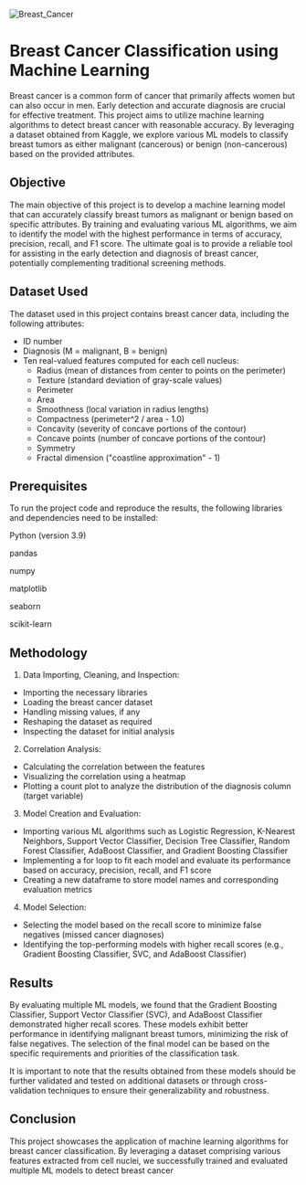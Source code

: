 ![Breast_Cancer](https://github.com/rcdeepak/Breast-Cancer-Classification-using-Machine-Learning/assets/118427592/8f3449f6-4983-4795-9b0c-0404b5609690)

# Breast Cancer Classification using Machine Learning
Breast cancer is a common form of cancer that primarily affects women but can also occur in men. Early detection and accurate diagnosis are crucial for effective treatment. This project aims to utilize machine learning algorithms to detect breast cancer with reasonable accuracy. By leveraging a dataset obtained from Kaggle, we explore various ML models to classify breast tumors as either malignant (cancerous) or benign (non-cancerous) based on the provided attributes.


## Objective
The main objective of this project is to develop a machine learning model that can accurately classify breast tumors as malignant or benign based on specific attributes. By training and evaluating various ML algorithms, we aim to identify the model with the highest performance in terms of accuracy, precision, recall, and F1 score. The ultimate goal is to provide a reliable tool for assisting in the early detection and diagnosis of breast cancer, potentially complementing traditional screening methods.
## Dataset Used
The dataset used in this project contains breast cancer data, including the following attributes:

-   ID number
-   Diagnosis (M = malignant, B = benign)
-   Ten real-valued features computed for each cell nucleus:
    -   Radius (mean of distances from center to points on the perimeter)
    -   Texture (standard deviation of gray-scale values)
    -   Perimeter
    -   Area
    -   Smoothness (local variation in radius lengths)
    -   Compactness (perimeter^2 / area - 1.0)
    -   Concavity (severity of concave portions of the contour)
    -   Concave points (number of concave portions of the contour)
    -   Symmetry
    -   Fractal dimension ("coastline approximation" - 1)
## Prerequisites
To run the project code and reproduce the results, the following libraries and dependencies need to be installed:

Python (version 3.9)

pandas 

numpy 

matplotlib 

seaborn 

scikit-learn 

## Methodology
1. Data Importing, Cleaning, and Inspection:
-   Importing the necessary libraries
-   Loading the breast cancer dataset
-   Handling missing values, if any
-   Reshaping the dataset as required
-   Inspecting the dataset for initial analysis
2.  Correlation Analysis:
-   Calculating the correlation between the features
-   Visualizing the correlation using a heatmap
-   Plotting a count plot to analyze the distribution of the diagnosis column (target variable)
3.  Model Creation and Evaluation:
-   Importing various ML algorithms such as Logistic Regression, K-Nearest Neighbors, Support Vector Classifier, Decision Tree Classifier, Random Forest Classifier, AdaBoost Classifier, and Gradient Boosting Classifier
-   Implementing a for loop to fit each model and evaluate its performance based on accuracy, precision, recall, and F1 score
-   Creating a new dataframe to store model names and corresponding evaluation metrics
4.  Model Selection:
-   Selecting the model based on the recall score to minimize false negatives (missed cancer diagnoses)
-   Identifying the top-performing models with higher recall scores (e.g., Gradient Boosting Classifier, SVC, and AdaBoost Classifier)
## Results
By evaluating multiple ML models, we found that the Gradient Boosting Classifier, Support Vector Classifier (SVC), and AdaBoost Classifier demonstrated higher recall scores. These models exhibit better performance in identifying malignant breast tumors, minimizing the risk of false negatives. The selection of the final model can be based on the specific requirements and priorities of the classification task.

It is important to note that the results obtained from these models should be further validated and tested on additional datasets or through cross-validation techniques to ensure their generalizability and robustness.
## Conclusion
This project showcases the application of machine learning algorithms for breast cancer classification. By leveraging a dataset comprising various features extracted from cell nuclei, we successfully trained and evaluated multiple ML models to detect breast cancer
